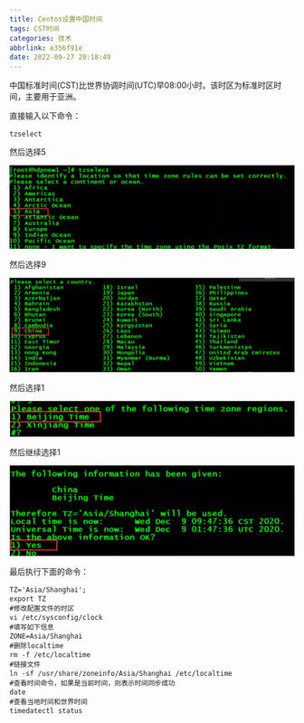 ```yaml
---
title: Centos设置中国时间
tags: CST时间
categories: 技术
abbrlink: e356f91e
date: 2022-09-27 20:18:49
---
```


中国标准时间(CST)比世界协调时间(UTC)早08:00小时。该时区为标准时区时间，主要用于亚洲。

<!--more-->

直接输入以下命令：

```
tzselect
```

然后选择5

![image-20220927202346614](Centos设置中国时间/image-20220927202346614.png)


然后选择9

![image-20220927202356412](Centos设置中国时间/image-20220927202356412.png)

然后选择1

![image-20220927202405477](Centos设置中国时间/image-20220927202405477.png)

然后继续选择1

![image-20220927202418079](Centos设置中国时间/image-20220927202418079.png)

最后执行下面的命令：

```
TZ='Asia/Shanghai';
export TZ
#修改配置文件的时区
vi /etc/sysconfig/clock
#填写如下信息
ZONE=Asia/Shanghai
#删除localtime
rm -f /etc/localtime
#链接文件
ln -sf /usr/share/zoneinfo/Asia/Shanghai /etc/localtime
#查看时间命令，如果是当前时间，则表示时间同步成功
date
#查看当地时间和世界时间
timedatectl status
```


